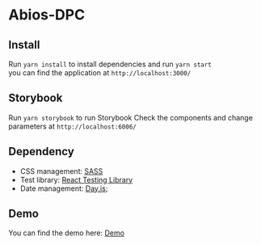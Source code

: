 # Abios-DPC

## Install
Run ```yarn install``` to install dependencies and run ```yarn start```  
you can find the application at ```http://localhost:3000/```

## Storybook
Run ```yarn storybook``` to run Storybook
Check the components and change parameters at ```http://localhost:6006/```

## Dependency
* CSS management: [SASS](https://sass-lang.com/)
* Test library: [React Testing Library](https://testing-library.com/)
* Date management: [Day.js](https://day.js.org/);

## Demo
You can find the demo here: [Demo]()
![]()